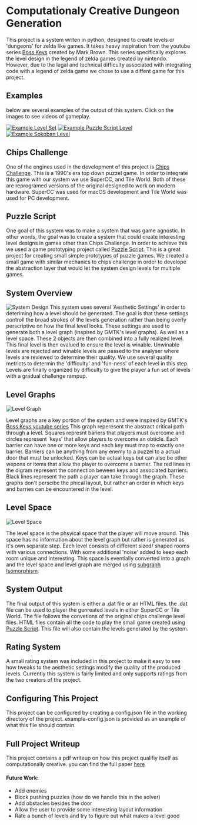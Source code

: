 # Computationaly Creative Dungeon Generation

This project is a system writen in python, designed to create levels or 'dungeons' for zelda like games.
It takes heavy inspiration from the youtube series [Boss Keys](https://www.youtube.com/watch?v=ouO1R6vFDBo&list=PLc38fcMFcV_ul4D6OChdWhsNsYY3NA5B2) created by Mark Brown. This series specifically explores the level
design in the legend of zelda games created by nintendo. However, due to the legal and technical difficulty
associated with integrating code with a legend of zelda game we chose to use a diffent game for this project.

## Examples

below are several examples of the output of this system. Click on the images to see videos of gameplay.

[![Example Level Set](https://github.com/bjatkin/dungeon-design/blob/master/images/LevelSetThumbnail.png)](https://www.youtube.com/watch?v=OMKOFWbV2nM)
[![Example Puzzle Script Level](https://github.com/bjatkin/dungeon-design/blob/master/images/PuzzleScriptThumbnail.png)](https://www.youtube.com/watch?v=a96jft9shLM)
[![Example Sokoban Level](https://github.com/bjatkin/dungeon-design/blob/master/images/SokobanThumbnail.png)](https://www.youtube.com/watch?v=3zBTDilPgyc)

## Chips Challenge

One of the engines used in the development of this project is [Chips Challenge](https://en.wikipedia.org/wiki/Chip%27s_Challenge). This is a 1990's era top down puzzel game. In order to integrate this game with our system
we use SuperCC, and Tile World. Both of these are reprogramed versions of the original designed to work on 
modern hardware. SuperCC was used for macOS development and Tile World was used for PC development.

## Puzzle Script

One goal of this system was to make a system that was game agnostic. In other words, the goal was to create a
system that could create interesting level designs in games other than Chips Challenge. In order to achieve this
we used a game prototyping project called [Puzzle Script](https://www.puzzlescript.net/). This is a great project
for creating small simple prototypes of puzzle games. We created a small game with similar mechanics to
chips challenge in order to develope the abstraction layer that would let the system design levels for multiple
games.

## System Overview

![System Design](https://github.com/bjatkin/dungeon-design/blob/master/images/SystemDesign.png)
This system uses several 'Aesthetic Settings' in order to deteriming how a level should be generated. The goal is that
these settings controll the broad strokes of the levels generation rather than being overly perscriptive on how
the final level looks. These settings are used to generate both a level graph (inspired by GMTK's level graphs). As well
as a level space. These 2 objects are then combined into a fully realized level. This final level is then
evalued to ensure the level is winable. Unwinable levels are rejected and winable levels are passed to the analyser
where levels are reviewed to determine their quality. We use several quality metricts to determin the 'difficulty'
and 'fun-ness' of each level in this step. Levels are finally organized by difficulty to give the player a fun set of
levels with a gradual challenge rampup.

## Level Graphs

![Level Graph](https://github.com/bjatkin/dungeon-design/blob/master/images/LevelGraph.png)


Level graphs are a key portion of the system and were inspired by GMTK's 
[Boss Keys youtube series](https://www.youtube.com/watch?v=ouO1R6vFDBo&list=PLc38fcMFcV_ul4D6OChdWhsNsYY3NA5B2) 
This graph reperesent the abstract critical path through a level. Squares represnt bariers that players must overcome
and circles represent 'keys' that allow players to overcome an obticle. Each barrier can have one or more keys and each
key must map to exactly one barrier. Barriers can be anything from any enemy to a puzzel to a actual door that
must be unlocked. Keys can be actual keys but can also be other wepons or items that allow the player to overcome
a barrier. The red lines in the digram represent the connection beween keys and associated barriers. Black lines
represent the path a player can take through the graph. These graphs don't perscibe the phical layout, but rather
an order in which keys and barries can be encountered in the level.

## Level Space

![Level Space](https://github.com/bjatkin/dungeon-design/blob/master/images/LevelSpace.png)


The level space is the phsyical space that the player will move around. This space has no information about the
level graph but rather is generated as it's own separate step. Each level consists of different sized/ shaped
rooms with various connections. With some additional 'noise' added to keep each room unique and interesting.
This space is eventially converted into a graph and the level space and level graph are merged using 
[subgraph Isomorphism](https://en.wikipedia.org/wiki/Subgraph_isomorphism_problem).

## System Output

The final output of this system is either a .dat file or an HTML files. the .dat file can be used to player the genreated
levels in either SuperCC or Tile World. The file follows the convetions of the original chips challenge level files.
HTML files contain all the code to play the small game created using [Puzzle Script](https://www.puzzlescript.net/). This
file will also contain the levels generated by the system.

## Rating System

A small rating system was included in this project to make it easy to see how tweaks to the aesthetic settings
modify the quality of the produced levels. Currently this system is fairly limited and only supports ratings 
from the two creators of the project.

## Configuring This Project

This project can be configured by creating a config.json file in the working directory of the project.
example-config.json is provided as an example of what this file should contain.

## Full Project Writeup

This project contains a pdf writeup on how this project qualifiy itself as computationally creative.
you can find the full paper [here](https://github.com/bjatkin/dungeon-design/blob/master/Project_Writeup.pdf)

#### Future Work:
  * Add enemies
  * Block pushing puzzles (how do we handle this in the solver)
  * Add obstacles besides the door
  * Allow the user to provide some interesting layout information
  * Rate a bunch of levels and try to figure out what makes a level good

